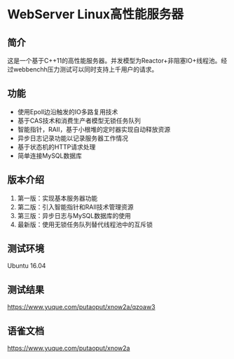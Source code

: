 # WebServer Linux高性能服务器

## 简介
这是一个基于C++11的高性能服务器。并发模型为Reactor+非阻塞IO+线程池。经过webbenchh压力测试可以同时支持上千用户的请求。

## 功能
* 使用Epoll边沿触发的IO多路复用技术
* 基于CAS技术和消费生产者模型无锁任务队列
* 智能指针，RAII，基于小根堆的定时器实现自动释放资源
* 异步日志记录功能以记录服务器工作情况
* 基于状态机的HTTP请求处理
* 简单连接MySQL数据库

## 版本介绍
1. 第一版：实现基本服务器功能
2. 第二版：引入智能指针和RAII技术管理资源
3. 第三版：异步日志与MySQL数据库的使用
4. 最新版：使用无锁任务队列替代线程池中的互斥锁

## 测试环境
 Ubuntu 16.04
 
## 测试结果
https://www.yuque.com/putaoput/xnow2a/qzoaw3

## 语雀文档
https://www.yuque.com/putaoput/xnow2a
